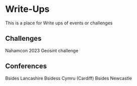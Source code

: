 # Write-Ups
This is a place for Write ups of events or challenges 

## Challenges
Nahamcon 2023 Geosint challenge


## Conferences

Bsides Lancashire
Bsidess Cymru (Cardiff)
Bsides Newcastle


